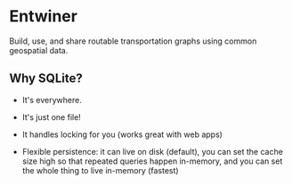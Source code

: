 # Entwiner

Build, use, and share routable transportation graphs using common geospatial data.

## Why SQLite?

- It's everywhere.

- It's just one file!

- It handles locking for you (works great with web apps)

- Flexible persistence: it can live on disk (default), you can set the cache size high
  so that repeated queries happen in-memory, and you can set the whole thing to live
  in-memory (fastest)
